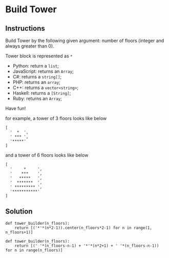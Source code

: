 # Build Tower

## Instructions
Build Tower by the following given argument:
number of floors (integer and always greater than 0).

Tower block is represented as `*`
* Python: return a `list`;
* JavaScript: returns an `Array`;
* C#: returns a `string[]`;
* PHP: returns an `array`;
* C++: returns a `vector<string>`;
* Haskell: returns a `[String]`;
* Ruby: returns an `Array`;

Have fun!

for example, a tower of 3 floors looks like below
```
[
  '  *  ', 
  ' *** ', 
  '*****'
]
```
and a tower of 6 floors looks like below
```
[
  '     *     ', 
  '    ***    ', 
  '   *****   ', 
  '  *******  ', 
  ' ********* ', 
  '***********'
]
```

## Solution
```
def tower_builder(n_floors):
    return [('*'*(n*2-1)).center(n_floors*2-1) for n in range(1, n_floors+1)]
```
```
def tower_builder(n_floors):
    return [(' '*(n_floors-n-1) + '*'*(n*2+1) + ' '*(n_floors-n-1)) for n in range(n_floors)]
```
